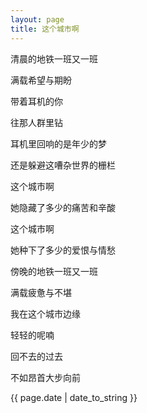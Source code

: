 ```yaml
---
layout: page
title: 这个城市啊
---
```


<p>清晨的地铁一班又一班</p>
<p>满载希望与期盼</p>
<p>带着耳机的你</p>
<p>往那人群里钻</p>
<p>耳机里回响的是年少的梦</p>
<p>还是躲避这嘈杂世界的栅栏</p>
<p>这个城市啊</p>
<p>她隐藏了多少的痛苦和辛酸</p>
<p>这个城市啊</p>
<p>她种下了多少的爱恨与情愁</p>
<p>傍晚的地铁一班又一班</p>
<p>满载疲惫与不堪</p>
<p>我在这个城市边缘</p>
<p>轻轻的呢喃</p>
<p>回不去的过去</p>
<p>不如昂首大步向前</p>
<p>{{ page.date | date_to_string }}</p>
